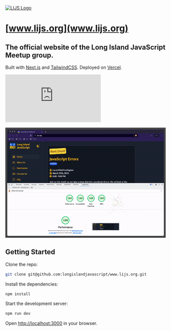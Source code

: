 [![LIJS Logo](https://raw.githubusercontent.com/longislandjavascript/longislandjavascript/main/public/logo.png)](https://www.lijs.org)

# [www.lijs.org](www.lijs.org)

## The official website of the Long Island JavaScript Meetup group.

Built with [Next.js](https://nextjs.org/) and [TailwindCSS](https://tailwindcss.com/). Deployed on [Vercel](https://vercel.com/).

![Vercel](https://vercelbadge.vercel.app/api/longislandjavascript/www.lijs.org)

![Lighthouse score](lighthouse-score.gif)

## Getting Started

Clone the repo:
```bash
git clone git@github.com:longislandjavascript/www.lijs.org.git
```

Install the dependencies:
```bash
npm install
```

Start the development server:
```bash
npm run dev
```

Open [http://localhost:3000](http://localhost:3000) in your browser.

